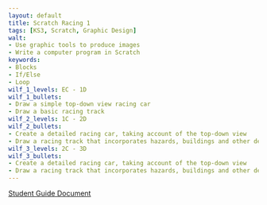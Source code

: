 ```yaml
---
layout: default
title: Scratch Racing 1
tags: [KS3, Scratch, Graphic Design]
walt:
- Use graphic tools to produce images
- Write a computer program in Scratch
keywords:
- Blocks
- If/Else
- Loop
wilf_1_levels: EC - 1D
wilf_1_bullets:
- Draw a simple top-down view racing car
- Draw a basic racing track
wilf_2_levels: 1C - 2D
wilf_2_bullets:
- Create a detailed racing car, taking account of the top-down view
- Draw a racing track that incorporates hazards, buildings and other details
wilf_3_levels: 2C - 3D
wilf_3_bullets:
- Create a detailed racing car, taking account of the top-down view
- Draw a racing track that incorporates hazards, buildings and other details
---
```


[Student Guide Document](/resources/scratch_racing.pdf)